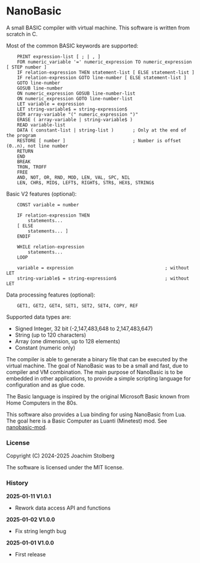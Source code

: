 NanoBasic
=========

A small BASIC compiler with virtual machine.
This software is written from scratch in C.

Most of the common BASIC keywords are supported:

```bnf
    PRINT expression-list [ ; | , ]
    FOR numeric_variable '=' numeric_expression TO numeric_expression [ STEP number ]
    IF relation-expression THEN statement-list [ ELSE statement-list ]
    IF relation-expression GOTO line-number [ ELSE statement-list ]
    GOTO line-number
    GOSUB line-number
    ON numeric_expression GOSUB line-number-list
    ON numeric_expression GOTO line-number-list
    LET variable = expression
    LET string-variable$ = string-expression$
    DIM array-variable "(" numeric_expression ")"
    ERASE ( array-variable | string-variable$ )
    READ variable-list
    DATA ( constant-list | string-list )       ; Only at the end of the program
    RESTORE [ number ]                         ; Number is offset (0..n), not line number
    RETURN
    END
    BREAK
    TRON, TROFF
    FREE
    AND, NOT, OR, RND, MOD, LEN, VAL, SPC, NIL
    LEN, CHR$, MID$, LEFT$, RIGHT$, STR$, HEX$, STRING$
```

Basic V2 features (optional):

```bnf
    CONST variable = number

    IF relation-expression THEN 
        statements...
    [ ELSE
        statements... ]
    ENDIF

    WHILE relation-expression
        statements...
    LOOP

    variable = expression                                  ; without LET
    string-variable$ = string-expression$                  ; without LET
```

Data processing features (optional):

```
    GET1, GET2, GET4, SET1, SET2, SET4, COPY, REF
```

Supported data types are:

- Signed Integer, 32 bit (-2,147,483,648 to 2,147,483,647)
- String (up to 120 characters)
- Array (one dimension, up to 128 elements)
- Constant (numeric only)

The compiler is able to generate a binary file that can be executed by the virtual machine.
The goal of NanoBasic was to be a small and fast, due to compiler and VM combination.
The main purpose of NanoBasic is to be embedded in other applications, to provide a
simple scripting language for configuration and as glue code.

The Basic language is inspired by the original Microsoft Basic known from Home Computers
in the 80s.

This software also provides a Lua binding for using NanoBasic from Lua. The goal
here is a Basic Computer as Luanti (Minetest) mod.
See [nanobasic-mod](https://github.com/joe7575/nanobasic-mod).

### License

Copyright (C) 2024-2025 Joachim Stolberg

The software is licensed under the MIT license.

### History

**2025-01-11 V1.0.1**
- Rework data access API and functions

**2025-01-02 V1.0.0**
- Fix string length bug

**2025-01-01 V1.0.0**
- First release
